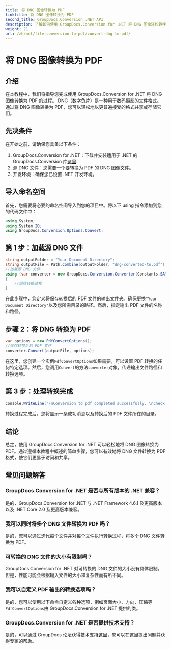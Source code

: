 ```yaml
---
title: 将 DNG 图像转换为 PDF
linktitle: 将 DNG 图像转换为 PDF
second_title: GroupDocs.Conversion .NET API
description: 了解如何使用 GroupDocs.Conversion for .NET 将 DNG 图像轻松转换为 PDF。请按照我们的分步指南进行无缝转换。
weight: 21
url: /zh/net/file-conversion-to-pdf/convert-dng-to-pdf/
---
```


# 将 DNG 图像转换为 PDF

## 介绍
在本教程中，我们将指导您完成使用 GroupDocs.Conversion for .NET 将 DNG 图像转换为 PDF 的过程。 DNG（数字负片）是一种用于数码摄影的文件格式。通过将 DNG 图像转换为 PDF，您可以轻松地以更普遍接受的格式共享或存储它们。
## 先决条件
在开始之前，请确保您具备以下条件：
1.  GroupDocs.Conversion for .NET：下载并安装适用于 .NET 的 GroupDocs.Conversion 库[这里](https://releases.groupdocs.com/conversion/net/).
2. 源 DNG 文件：您需要一个要转换为 PDF 的 DNG 图像文件。
3. 开发环境：确保您已设置 .NET 开发环境。

## 导入命名空间
首先，您需要将必要的命名空间导入到您的项目中。将以下 using 指令添加到您的代码文件中：
```csharp
using System;
using System.IO;
using GroupDocs.Conversion.Options.Convert;
```
## 第 1 步：加载源 DNG 文件
```csharp
string outputFolder = "Your Document Directory";
string outputFile = Path.Combine(outputFolder, "dng-converted-to.pdf");
//加载源 DNG 文件
using (var converter = new GroupDocs.Conversion.Converter(Constants.SAMPLE_DNG))
{
    //继续转换过程
}
```
在此步骤中，您定义将保存转换后的 PDF 文件的输出文件夹。确保更换`"Your Document Directory"`以及您所需目录的路径。然后，指定输出 PDF 文件的名称和路径。
## 步骤 2：将 DNG 转换为 PDF
```csharp
var options = new PdfConvertOptions();
//保存转换后的 PDF 文件
converter.Convert(outputFile, options);
```
在这里，您创建一个实例`PdfConvertOptions`如果需要，可以设置 PDF 转换的任何特定选项。然后，您调用`Convert`的方法`converter`对象，传递输出文件路径和转换选项。
## 第 3 步：处理转换完成
```csharp
Console.WriteLine("\nConversion to pdf completed successfully. \nCheck output in {0}", outputFolder);
```
转换过程完成后，您将显示一条成功消息以及转换后的 PDF 文件所在的目录。

## 结论
总之，使用 GroupDocs.Conversion for .NET 可以轻松地将 DNG 图像转换为 PDF。通过遵循本教程中概述的简单步骤，您可以有效地将 DNG 文件转换为 PDF 格式，使它们更易于访问和共享。
## 常见问题解答
### GroupDocs.Conversion for .NET 是否与所有版本的 .NET 兼容？
是的，GroupDocs.Conversion for .NET 与 .NET Framework 4.6.1 及更高版本以及 .NET Core 2.0 及更高版本兼容。
### 我可以同时将多个 DNG 文件转换为 PDF 吗？
是的，您可以通过迭代每个文件并对每个文件执行转换过程，将多个 DNG 文件转换为 PDF。
### 可转换的 DNG 文件的大小有限制吗？
GroupDocs.Conversion for .NET 对可转换的 DNG 文件的大小没有具体限制。但是，性能可能会根据输入文件的大小和复杂性而有所不同。
### 我可以自定义 PDF 输出的转换选项吗？
是的，您可以使用以下命令自定义各种选项，例如页面大小、方向、压缩等`PdfConvertOptions`由 GroupDocs.Conversion for .NET 提供的类。
### GroupDocs.Conversion for .NET 是否提供技术支持？
是的，可以通过 GroupDocs 论坛获得技术支持[这里](https://forum.groupdocs.com/c/conversion/11)，您可以在这里提出问题并获得专家的帮助。